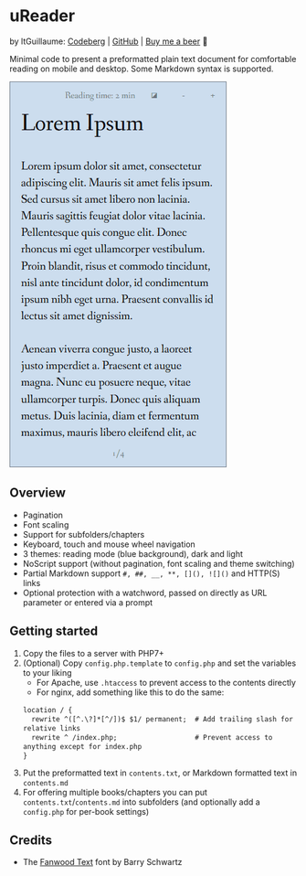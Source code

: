 # uReader
by ltGuillaume: [Codeberg](https://codeberg.org/ltGuillaume) | [GitHub](https://github.com/ltGuillaume) | [Buy me a beer](https://buymeacoff.ee/ltGuillaume) 🍺

Minimal code to present a preformatted plain text document for comfortable reading on mobile and desktop. Some Markdown syntax is supported.

![Screenshot](SCREENSHOT.gif)

## Overview
- Pagination
- Font scaling
- Support for subfolders/chapters
- Keyboard, touch and mouse wheel navigation
- 3 themes: reading mode (blue background), dark and light
- NoScript support (without pagination, font scaling and theme switching)
- Partial Markdown support `#, ##, __, **, [](), ![]()` and HTTP(S) links
- Optional protection with a watchword, passed on directly as URL parameter or entered via a prompt

## Getting started
1. Copy the files to a server with PHP7+
1. (Optional) Copy `config.php.template` to `config.php` and set the variables to your liking
	- For Apache, use `.htaccess` to prevent access to the contents directly
	- For nginx, add something like this to do the same:
	```
    location / {
      rewrite ^([^.\?]*[^/])$ $1/ permanent;  # Add trailing slash for relative links
      rewrite ^ /index.php;                   # Prevent access to anything except for index.php
    }
	```
1. Put the preformatted text in `contents.txt`, or Markdown formatted text in `contents.md`
1. For offering multiple books/chapters you can put `contents.txt`/`contents.md` into subfolders (and optionally add a `config.php` for per-book settings)

## Credits
* The [Fanwood Text](https://www.theleagueofmoveabletype.com/fanwood) font by Barry Schwartz